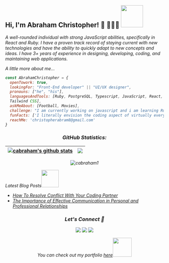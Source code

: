 <h2> Hi, I'm Abraham Christopher! 👋 👩🏾‍💻 <img src="https://media.giphy.com/media/26Fxy3Iz1ari8oytO/giphy.gif" width="70"></h2>
<p><em>A well-rounded individual with strong JavaScript abilities, specifically in React and Ruby. I have a proven track record of staying current with new technologies and have the ability to quickly adapt to new concepts and ideas. I have 3+ years of experience in designing, developing, coding, and maintaining web applications.
  
A little more about me...

```javascript
const AbrahamChristopher = {
  openTowork: true,
  lookingFor: "Front-End developer" || "UI/UX designer",
  pronouns: ["he", "his"],
  languagesAndTools: [Ruby, PostgreSQL, Typescript, JavaScript, React, Redux, HTML/CSS, Semantic UI, Bootstrap,
  Tailwind CSS],
  askMeAbout: [Football, Movies],
  challenge: "I am currently working on javascript and i am learning Ruby on Rails",
  funFacts: ['I literally envision the coding aspect of virtually everything'],
  reachMe: 'christopherabram8@gmail.com'
}
```

<h3 align="center">GitHub Statistics:</h3>

| <a href="https://github.com/cabraham1/github-readme-stats"><img align="center" src="https://github-readme-stats.vercel.app/api?username=cabraham1&show_icons=true&include_all_commits=true&theme=buefy&hide_border=true" alt="cabraham's github stats" /></a> | <a href="https://github.com/cabraham1/github-readme-stats"><img align="center" src="https://github-readme-stats.vercel.app/api/top-langs/?username=cabraham1&layout=compact&theme=buefy&hide_border=true" /></a> |
| ----------------------------------------------------------------------------------------------------------------------------------------------------------------------------------------------------------------------------------------------------------- | ---------------------------------------------------------------------------------------------------------------------------------------------------------------------------------------------------------------- |

<p align="center"><img src="https://github-readme-streak-stats.herokuapp.com/?user=cabraham1&theme=radical" alt="cabraham1" /></p>
  
<p>Latest Blog Posts<img src="https://media.giphy.com/media/THICzXhqZItpoFX7aD/giphy.gif" width="55"></p>

- [How To Resolve Conflict With Your Coding Partner](https://cabraham.hashnode.dev/how-to-resolve-conflict-with-your-coding-partner)
- [The Importance of Effective Communication in Personal and Professional Relationships](https://cabraham.hashnode.dev/the-importance-of-effective-communication-in-personal-and-professional-relationships)


<h3 align="center">Let's Connect 🤝</h3>
<div align="center">
<a target="_blank"
href="https://www.linkedin.com/in/abrahamchristopher/"><img
src="https://img.shields.io/badge/-LinkedIn-0077b5?style=for-the-badge&logo=LinkedIn&logoColor=white"></img></a> <a target="_blank"
href="mailto:christopherabraham8@gmail.com"><img
src="https://img.shields.io/badge/-Gmail-D14836?style=for-the-badge&logo=Gmail&logoColor=white"></img></a> <a target="_blank"
href="https://twitter.com/_Cabraham"><img
src="https://img.shields.io/badge/-Twitter-1DA1F2?style=for-the-badge&logo=Twitter&logoColor=white"></img></a>
<div/>

<p>You can check out my portfolio <a href="https://cabraham.netlify.app/">here</a><img src="https://media.giphy.com/media/cKPse5DZaptID3YAMK/giphy.gif" width="60"></p>
